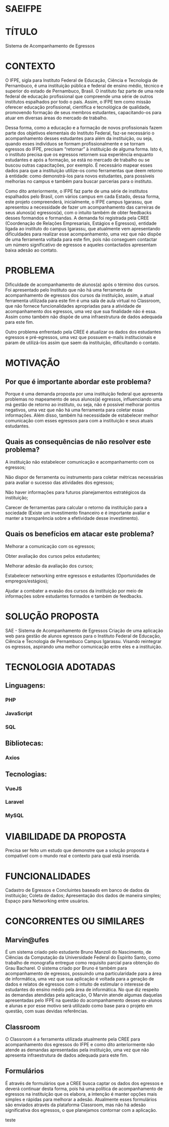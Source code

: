 # SAEIFPE

# TÍTULO

Sistema de Acompanhamento de Egressos

# CONTEXTO

O IFPE, sigla para Instituto Federal de Educação, Ciência e Tecnologia de Pernambuco, é uma instituição pública e federal de ensino médio, técnico e superior do estado de Pernambuco, Brasil. O instituto faz parte de uma rede federal de educação profissional que compreende uma série de outros institutos espalhados por todo o país. Assim, o IFPE tem como missão oferecer educação profissional, científica e tecnológica de qualidade, promovendo formação de seus membros estudantes, capacitando-os para atuar em diversas áreas do mercado de trabalho.

Dessa forma, como a educação e a formação de novos profissionais fazem parte dos objetivos elementais do Instituto Federal, faz-se necessário o acompanhamento desses estudantes para além da instituição, ou seja, quando esses indivíduos se formam profissionalmente e se tornam egressos do IFPE, precisam “retornar” à instituição de alguma forma. Isto é, o instituto precisa que os egressos retornem sua experiência enquanto estudantes e após a formação, se está no mercado de trabalho ou se buscou outras capacitações, por exemplo. É necessário mapear esses dados para que a instituição utilize-os como ferramentas que deem retorno à entidade: como demonstrá-los para novos estudantes, para possíveis melhorias no campus e também para buscar parcerias para o instituto.

Como dito anteriormente, o IFPE faz parte de uma série de institutos espalhados pelo Brasil, com vários campus em cada Estado, dessa forma, este projeto compreenderá, inicialmente, o IFPE campus Igarassu, que apresentou a necessidade de fazer um acompanhamento das carreiras de seus alunos(a) egressos(a), com o intuito também de obter feedbacks desses formandos e formandas. A demanda foi registrada pela CREE (Coordenação de Relações Empresariais, Estágios e Egressos), entidade ligada ao instituto do campus Igarassu, que atualmente vem apresentando dificuldades para realizar esse acompanhamento, uma vez que não dispõe de uma ferramenta voltada para este fim, pois não conseguem contactar um número significativo de egressos e aqueles contactados apresentam baixa adesão ao contato.


# PROBLEMA

Dificuldade de acompanhamento de alunos(a) após o término dos cursos. Foi apresentado pelo Instituto que não há uma ferramenta de acompanhamento de egressos dos cursos da instituição, assim, a atual ferramenta utilizada para este fim é uma sala de aula virtual no Classroom, que não fornece funcionalidades apropriadas para a atividade de acompanhamento dos egressos, uma vez que sua finalidade não é essa. Assim como também não dispõe de uma infraestrutura de dados adequada para este fim.

Outro problema enfrentado pela CREE é atualizar os dados dos estudantes egressos e pré-egressos, uma vez que possuem e-mails institucionais e param de utilizá-los assim que saem da instituição, dificultando o contato.


# MOTIVAÇÃO 

## Por que é importante abordar este problema?

Porque é uma demanda proposta por uma instituição federal que apresenta problemas no mapeamento de seus alunos(a) egressos, influenciando uma má gestão de retorno ao instituto, ou seja, não é possível melhorar pontos negativos, uma vez que não há uma ferramenta para coletar essas informações. Além disso, também há necessidade de estabelecer melhor comunicação com esses egressos para com a instituição e seus atuais estudantes.

## Quais as consequências de não resolver este problema?

A instituição não estabelecer comunicação e acompanhamento com os egressos;

Não dispor de ferramenta ou instrumento para coletar métricas necessárias para avaliar o sucesso das atividades dos egressos;

Não haver informações para futuros planejamentos estratégicos da instituição;

Carecer de ferramentas para calcular o retorno da instituição para a sociedade (Existe um investimento financeiro e é importante avaliar e manter a transparência sobre a efetividade desse investimento).


## Quais os benefícios em atacar este problema?

Melhorar a comunicação com os egressos;

Obter avaliação dos cursos pelos estudantes;

Melhorar adesão da avaliação dos cursos;

Estabelecer networking entre egressos e estudantes (Oportunidades de empregos/estágios);

Ajudar a combater a evasão dos cursos da instituição por meio de informações sobre estudantes formados e também de feedbacks.

# SOLUÇÃO PROPOSTA

SAE - Sistema de Acompanhamento de Egressos
	Criação de uma aplicação web para gestão de alunos egressos para o Instituto Federal de Educação, Ciência e Tecnologia de Pernambuco Campus Igarassu. Visando reintegrar os egressos, aspirando uma melhor comunicação entre eles e a instituição.


# TECNOLOGIA ADOTADAS

## Linguagens: 

### PHP
### JavaScript
### SQL

## Bibliotecas:

### Axios

## Tecnologias:

### VueJS
### Laravel
### MySQL

# VIABILIDADE DA PROPOSTA

  Precisa ser feito um estudo que demonstre que a solução proposta é compatível com o mundo real e contexto para qual está inserida.

# FUNCIONALIDADES

Cadastro de Egressos e Concluintes baseado em banco de dados da instituição;
Coleta de dados;
Apresentação dos dados de maneira simples;
Espaço para Networking entre usuários.

# CONCORRENTES OU SIMILARES

## Marvin@ufes

É um sistema criado pelo estudante Bruno Manzoli do Nascimento, de Ciências da Computação da Universidade Federal do Espírito Santo, como trabalho de monografia entregue como requisito parcial para obtenção do Grau Bacharel. O sistema criado por Bruno é também para acompanhamento de egressos, possuindo uma particularidade para a área de informática, uma vez que sua aplicação é voltada para a geração de dados e relatos de egressos com o intuito de estimular o interesse de estudantes do ensino médio pela área de informática.  No que diz respeito às demandas atendidas pela aplicação, O Marvin atende algumas daquelas apresentadas pelo IFPE na questão do acompanhamento desses ex-alunos e alunas e por esse motivo será utilizado como base para o projeto em questão, com suas devidas referências.

## Classroom

O Classroom é a ferramenta utilizada atualmente pela CREE para acompanhamento dos egressos do IFPE e como dito anteriormente não atende as demandas apresentadas pela instituição, uma vez que não apresenta infraestrutura de dados adequada para este fim.

## Formulários

É através de formulários que a CREE busca captar os dados dos egressos e deverá continuar desta forma, pois há uma política de acompanhamento de egressos na instituição que os elabora, a intenção é manter opções mais simples e rápidas para melhorar a adesão. Atualmente esses formulários são enviados através da plataforma Classroom, mas não há adesão significativa dos egressos, o que planejamos contornar com a aplicação.


teste

